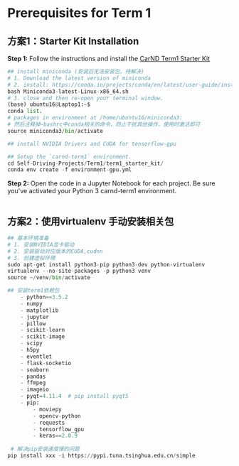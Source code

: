 # **Prerequisites for Term 1** 
## 方案1：Starter Kit Installation

**Step 1:**  Follow the instructions and install the [CarND Term1 Starter Kit](./term1_starter_kit/README.md) 

```python
## install miniconda (安装后无法安装包，待解决)
# 1. Download the latest version of miniconda
# 2. install: https://conda.io/projects/conda/en/latest/user-guide/install/linux.html#install-linux-silent
bash Miniconda3-latest-Linux-x86_64.sh
# 3. close and then re-open your terminal window.
(base) ubuntu16@Laptop1:~$
conda list.
# packages in environment at /home/ubuntu16/miniconda3:
# 然后注释掉~bashrc中conda相关的命令，防止干扰其他操作，使用时激活即可
source miniconda3/bin/activate

## install NVIDIA Drivers and CUDA for tensorflow-gpu

## Setup the `carnd-term1` environment.
cd Self-Driving-Projects/Term1/term1_starter_kit/
conda env create -f environment-gpu.yml
```



**Step 2:** Open the code in a Jupyter Notebook for each project. Be sure you've activated your Python 3 carnd-term1 environment.

```python

```



## 方案2：使用virtualenv 手动安装相关包

```python
## 基本环境准备
# 1. 安装NVIDIA显卡驱动
# 2. 安装驱动对应版本的CUDA,cudnn
# 3. 创建虚拟环境
sudo apt-get install python3-pip python3-dev python-virtualenv
virtualenv --no-site-packages -p python3 venv
source ~/venv/bin/activate

## 安装term1依赖包
    - python==3.5.2
    - numpy
    - matplotlib
    - jupyter
    - pillow
    - scikit-learn
    - scikit-image
    - scipy
    - h5py
    - eventlet
    - flask-socketio
    - seaborn
    - pandas
    - ffmpeg
    - imageio
    - pyqt=4.11.4  # pip install pyqt5
    - pip:
        - moviepy
        - opencv-python
        - requests
        - tensorflow_gpu
        - keras==2.0.9
        
 # 解决pip安装速度慢的问题
pip install xxx -i https://pypi.tuna.tsinghua.edu.cn/simple
```

